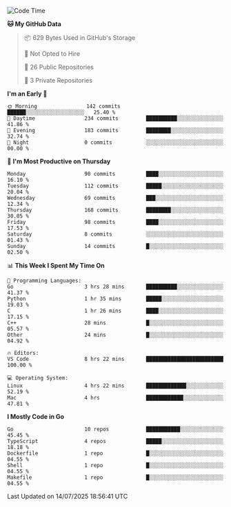 <!--START_SECTION:waka-->
![Code Time](http://img.shields.io/badge/Code%20Time-1%2C325%20hrs%2037%20mins-blue)

**🐱 My GitHub Data** 

> 📦 629 Bytes Used in GitHub's Storage 
 > 
> 🚫 Not Opted to Hire
 > 
> 📜 26 Public Repositories 
 > 
> 🔑 3 Private Repositories 
 > 
**I'm an Early 🐤** 

```text
🌞 Morning                142 commits         ██████░░░░░░░░░░░░░░░░░░░   25.40 % 
🌆 Daytime                234 commits         ██████████░░░░░░░░░░░░░░░   41.86 % 
🌃 Evening                183 commits         ████████░░░░░░░░░░░░░░░░░   32.74 % 
🌙 Night                  0 commits           ░░░░░░░░░░░░░░░░░░░░░░░░░   00.00 % 
```
📅 **I'm Most Productive on Thursday** 

```text
Monday                   90 commits          ████░░░░░░░░░░░░░░░░░░░░░   16.10 % 
Tuesday                  112 commits         █████░░░░░░░░░░░░░░░░░░░░   20.04 % 
Wednesday                69 commits          ███░░░░░░░░░░░░░░░░░░░░░░   12.34 % 
Thursday                 168 commits         ████████░░░░░░░░░░░░░░░░░   30.05 % 
Friday                   98 commits          ████░░░░░░░░░░░░░░░░░░░░░   17.53 % 
Saturday                 8 commits           ░░░░░░░░░░░░░░░░░░░░░░░░░   01.43 % 
Sunday                   14 commits          █░░░░░░░░░░░░░░░░░░░░░░░░   02.50 % 
```


📊 **This Week I Spent My Time On** 

```text
💬 Programming Languages: 
Go                       3 hrs 28 mins       ██████████░░░░░░░░░░░░░░░   41.37 % 
Python                   1 hr 35 mins        █████░░░░░░░░░░░░░░░░░░░░   19.03 % 
C                        1 hr 26 mins        ████░░░░░░░░░░░░░░░░░░░░░   17.15 % 
C++                      28 mins             █░░░░░░░░░░░░░░░░░░░░░░░░   05.57 % 
Other                    24 mins             █░░░░░░░░░░░░░░░░░░░░░░░░   04.92 % 

🔥 Editors: 
VS Code                  8 hrs 22 mins       █████████████████████████   100.00 % 

💻 Operating System: 
Linux                    4 hrs 22 mins       █████████████░░░░░░░░░░░░   52.19 % 
Mac                      4 hrs               ████████████░░░░░░░░░░░░░   47.81 % 
```

**I Mostly Code in Go** 

```text
Go                       10 repos            ███████████░░░░░░░░░░░░░░   45.45 % 
TypeScript               4 repos             █████░░░░░░░░░░░░░░░░░░░░   18.18 % 
Dockerfile               1 repo              █░░░░░░░░░░░░░░░░░░░░░░░░   04.55 % 
Shell                    1 repo              █░░░░░░░░░░░░░░░░░░░░░░░░   04.55 % 
Makefile                 1 repo              █░░░░░░░░░░░░░░░░░░░░░░░░   04.55 % 
```




 Last Updated on 14/07/2025 18:56:41 UTC
<!--END_SECTION:waka-->
